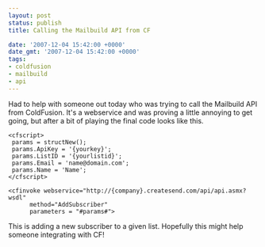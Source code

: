 ```yaml
---
layout: post
status: publish
title: Calling the Mailbuild API from CF

date: '2007-12-04 15:42:00 +0000'
date_gmt: '2007-12-04 15:42:00 +0000'
tags:
- coldfusion
- mailbuild
- api
---
```

Had to help with someone out today who was trying to call the Mailbuild API from ColdFusion. It's a webservice and was proving a little annoying to get going, but after a bit of playing the final code looks like this.
```
<cfscript>
 params = structNew();
 params.ApiKey = '{yourkey}';
 params.ListID = '{yourlistid}';
 params.Email = 'name@domain.com';
 params.Name = 'Name';
</cfscript>
```
```
<cfinvoke webservice="http://{company}.createsend.com/api/api.asmx?wsdl"
      method="AddSubscriber"
      parameters = "#params#">
```
This is adding a new subscriber to a given list. Hopefully this might help someone integrating with CF!
